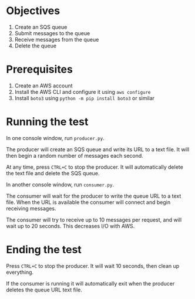 # Objectives

1. Create an SQS queue
2. Submit messages to the queue
3. Receive messages from the queue
4. Delete the queue

# Prerequisites

1. Create an AWS account
2. Install the AWS CLI and configure it using `aws configure`
3. Install `boto3` using `python -m pip install boto3` or similar

# Running the test

In one console window, run `producer.py`.

The producer will create an SQS queue and write its URL to a text file.
It will then begin a random number of messages each second.

At any time, press `CTRL+C` to stop the producer.
It will automatically delete the text file and delete the SQS queue.

In another console window, run `consumer.py`.

The consumer will wait for the producer to write the queue URL to a text file.
When the URL is available the consumer will connect and begin receiving messages.

The consumer will try to receive up to 10 messages per request, and will wait up to 20 seconds.
This decreases I/O with AWS.

# Ending the test

Press `CTRL+C` to stop the producer.
It will wait 10 seconds, then clean up everything.

If the consumer is running it will automatically exit when the producer deletes the queue URL text file.
